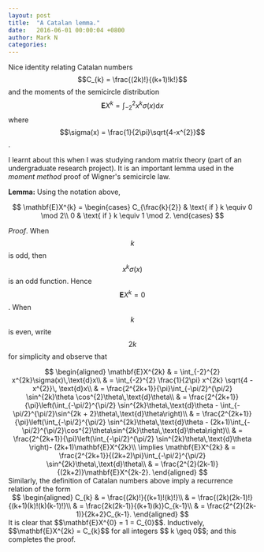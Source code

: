 ```yaml
---
layout: post
title:  "A Catalan lemma."
date:   2016-06-01 00:00:04 +0800
author: Mark N
categories:
---
```



Nice identity relating Catalan numbers $$C_{k} = \frac{(2k)!}{(k+1)!k!}$$ and the moments of the semicircle distribution $$\mathbf{E}X^{k} = \int_{-2}^{2}x^{k}\sigma(x)\text{d}x$$ where $$\sigma(x) = \frac{1}{2\pi}\sqrt{4-x^{2}}$$. 

I learnt about this when I was studying random matrix theory (part of an undergraduate research project). It is an important lemma used in the *moment method* proof of Wigner's semicircle law.

**Lemma:** Using the notation above, 
<center>
$$
\mathbf{E}X^{k} = 
\begin{cases} 
C_{\frac{k}{2}} & \text{ if } k \equiv 0 \mod 2\\
0 & \text{ if } k \equiv 1 \mod 2.
\end{cases}
$$    
</center>

*Proof*. When $$k$$ is odd, then $$x^{k}\sigma(x)$$ is an odd function. Hence $$\mathbf{E}X^{k} = 0$$. When $$k$$ is even, write $$2k$$ for simplicity and observe that
<center>
$$
\begin{aligned}
\mathbf{E}X^{2k}
& = \int_{-2}^{2} x^{2k}\sigma(x)\,\text{d}x\\
& = \int_{-2}^{2} \frac{1}{2\pi} x^{2k} \sqrt{4 - x^{2}}\, \text{d}x\\
& = \frac{2^{2k+1}}{\pi}\int_{-\pi/2}^{\pi/2} \sin^{2k}\theta \cos^{2}\theta\,\text{d}\theta\\
& = \frac{2^{2k+1}}{\pi}\left(\int_{-\pi/2}^{\pi/2} \sin^{2k}\theta\,\text{d}\theta - \int_{-\pi/2}^{\pi/2}\sin^{2k + 2}\theta\,\text{d}\theta\right)\\
& = \frac{2^{2k+1}}{\pi}\left(\int_{-\pi/2}^{\pi/2} \sin^{2k}\theta\,\text{d}\theta - (2k+1)\int_{-\pi/2}^{\pi/2}\cos^{2}\theta\sin^{2k}\theta\,\text{d}\theta\right)\\
& = \frac{2^{2k+1}}{\pi}\left(\int_{-\pi/2}^{\pi/2} \sin^{2k}\theta\,\text{d}\theta \right)- (2k+1)\mathbf{E}X^{2k}\\
\implies
\mathbf{E}X^{2k}
& = \frac{2^{2k+1}}{(2k+2)\pi}\int_{-\pi/2}^{\pi/2} \sin^{2k}\theta\,\text{d}\theta\\
& = \frac{2^{2}(2k-1)}{(2k+2)}\mathbf{E}X^{2k-2}.
\end{aligned}
$$
</center>
Similarly, the definition of Catalan numbers above imply a recurrence relation of the form
<center>
$$
\begin{aligned}
C_{k}
& = \frac{(2k)!}{(k+1)!(k)!}\\
& = \frac{(2k)(2k-1)!}{(k+1)(k)!(k)(k-1)!}\\
& = \frac{2k(2k-1)}{(k+1)(k)}C_{k-1}\\
& = \frac{2^{2}(2k-1)}{2k+2}C_{k-1}.
\end{aligned}
$$
</center>
It is clear that $$\mathbf{E}X^{0} = 1 = C_{0}$$. Inductively, $$\mathbf{E}X^{2k} = C_{k}$$ for all integers $$ k \geq 0$$; and this completes the proof.